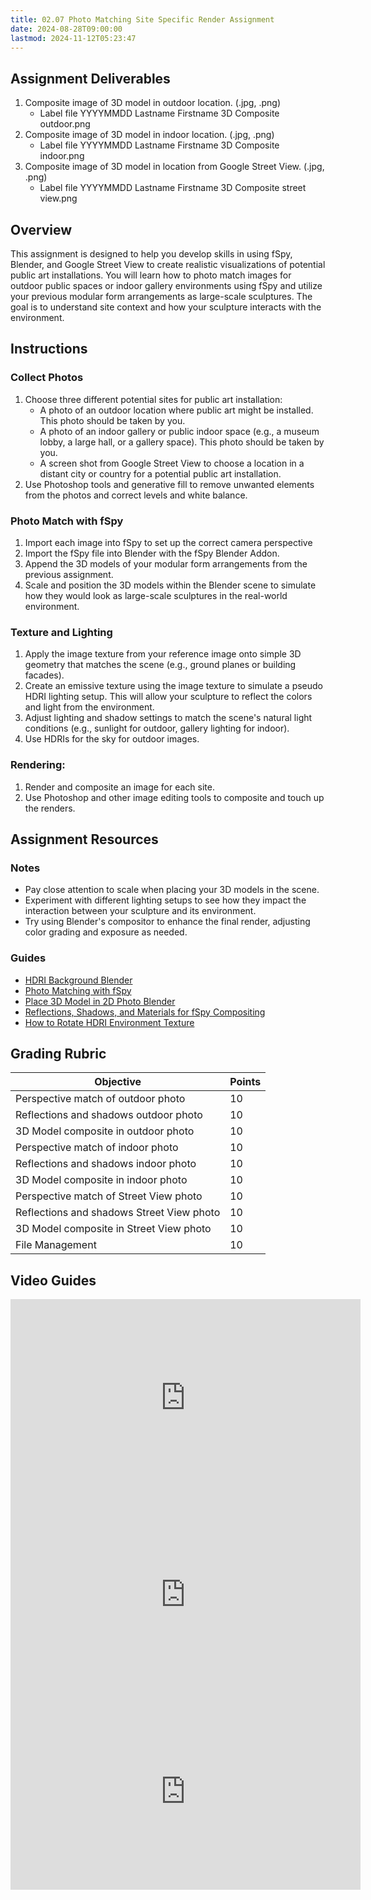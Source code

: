 ```yaml
---
title: 02.07 Photo Matching Site Specific Render Assignment
date: 2024-08-28T09:00:00
lastmod: 2024-11-12T05:23:47
---
```


## Assignment Deliverables

1. Composite image of 3D model in outdoor location. (.jpg, .png)
   - Label file YYYYMMDD Lastname Firstname 3D Composite outdoor.png
2. Composite image of 3D model in indoor location. (.jpg, .png)
   - Label file YYYYMMDD Lastname Firstname 3D Composite indoor.png
3. Composite image of 3D model in location from Google Street View. (.jpg, .png)
   - Label file YYYYMMDD Lastname Firstname 3D Composite street view.png

## Overview

This assignment is designed to help you develop skills in using fSpy, Blender, and Google Street View to create realistic visualizations of potential public art installations. You will learn how to photo match images for outdoor public spaces or indoor gallery environments using fSpy and utilize your previous modular form arrangements as large-scale sculptures. The goal is to understand site context and how your sculpture interacts with the environment.

## Instructions

### Collect Photos

1. Choose three different potential sites for public art installation:
   - A photo of an outdoor location where public art might be installed. This photo should be taken by you.
   - A photo of an indoor gallery or public indoor space (e.g., a museum lobby, a large hall, or a gallery space). This photo should be taken by you.
   - A screen shot from Google Street View to choose a location in a distant city or country for a potential public art installation.
2. Use Photoshop tools and generative fill to remove unwanted elements from the photos and correct levels and white balance.

### Photo Match with fSpy

1. Import each image into fSpy to set up the correct camera perspective
2. Import the fSpy file into Blender with the fSpy Blender Addon.
3. Append the 3D models of your modular form arrangements from the previous assignment.
4. Scale and position the 3D models within the Blender scene to simulate how they would look as large-scale sculptures in the real-world environment.

### Texture and Lighting

1. Apply the image texture from your reference image onto simple 3D geometry that matches the scene (e.g., ground planes or building facades).
2. Create an emissive texture using the image texture to simulate a pseudo HDRI lighting setup. This will allow your sculpture to reflect the colors and light from the environment.
3. Adjust lighting and shadow settings to match the scene's natural light conditions (e.g., sunlight for outdoor, gallery lighting for indoor).
4. Use HDRIs for the sky for outdoor images.

### Rendering:

1. Render and composite an image for each site.
2. Use Photoshop and other image editing tools to composite and touch up the renders.

## Assignment Resources

### Notes

- Pay close attention to scale when placing your 3D models in the scene.
- Experiment with different lighting setups to see how they impact the interaction between your sculpture and its environment.
- Try using Blender's compositor to enhance the final render, adjusting color grading and exposure as needed.

### Guides

- [HDRI Background Blender](../../../../3d-modeling/blender/hdri-background-blender.md)
- [Photo Matching with fSpy](../../../../3d-modeling/photo-perspective-matching-with-fspy.md)
- [Place 3D Model in 2D Photo Blender](../../../../3d-modeling/blender/place-3d-model-in-2d-photo-blender-fspy.md)
- [Reflections, Shadows, and Materials for fSpy Compositing](../../../../3d-modeling/blender/reflections-shadows-and-materials-for-fspy-compositing-blender.md)
- [How to Rotate HDRI Environment Texture](../../../../3d-modeling/blender/rotate-hdri-blender.md)

## Grading Rubric

<div class="responsive-table-markdown">

| Objective                                 | Points |
| ----------------------------------------- | ------ |
| Perspective match of outdoor photo        | 10     |
| Reflections and shadows outdoor photo     | 10     |
| 3D Model composite in outdoor photo       | 10     |
| Perspective match of indoor photo         | 10     |
| Reflections and shadows indoor photo      | 10     |
| 3D Model composite in indoor photo        | 10     |
| Perspective match of Street View photo    | 10     |
| Reflections and shadows Street View photo | 10     |
| 3D Model composite in Street View photo   | 10     |
| File Management                           | 10     |

</div>

## Video Guides

<div class="video-grid">

<div class="iframe-16-9-container">
<iframe class="youTubeIframe" width="560" height="315" src="https://www.youtube.com/embed/qBePDl2l2hI?rel=0" title="YouTube video player" frameborder="0" allow="accelerometer; autoplay; clipboard-write; encrypted-media; gyroscope; picture-in-picture; web-share" referrerpolicy="strict-origin-when-cross-origin" allowfullscreen></iframe>
</div>

<div class="iframe-16-9-container">
<iframe class="youTubeIframe" width="560" height="315" src="https://www.youtube.com/embed/BSqLLKbcd24?rel=0" title="YouTube video player" frameborder="0" allow="accelerometer; autoplay; clipboard-write; encrypted-media; gyroscope; picture-in-picture; web-share" referrerpolicy="strict-origin-when-cross-origin" allowfullscreen></iframe>
</div>

<div class="iframe-16-9-container">
<iframe class="youTubeIframe" width="560" height="315" src="https://www.youtube.com/embed/B013GO9Xy1o?" title="YouTube video player" frameborder="0" allow="accelerometer; autoplay; clipboard-write; encrypted-media; gyroscope; picture-in-picture; web-share" referrerpolicy="strict-origin-when-cross-origin" allowfullscreen></iframe>
</div>

</div>
